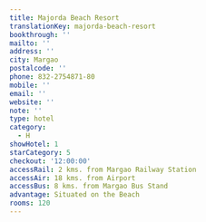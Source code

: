 ```yaml
---
title: Majorda Beach Resort
translationKey: majorda-beach-resort
bookthrough: ''
mailto: ''
address: ''
city: Margao
postalcode: ''
phone: 832-2754871-80
mobile: ''
email: ''
website: ''
note: ''
type: hotel
category:
  - H
showHotel: 1
starCategory: 5
checkout: '12:00:00'
accessRail: 2 kms. from Margao Railway Station
accessAir: 18 kms. from Airport
accessBus: 8 kms. from Margao Bus Stand
advantage: Situated on the Beach
rooms: 120
---
```

